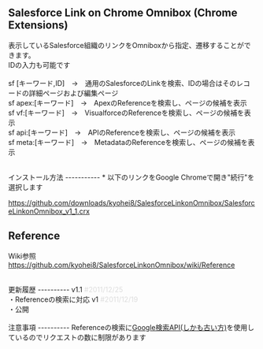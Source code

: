 ## Salesforce Link on Chrome Omnibox (Chrome Extensions) ##

表示しているSalesforce組織のリンクをOmniboxから指定、遷移することができます。<br />
IDの入力も可能です<br />
<br />
sf [キーワード,ID]　→　通用のSalesforceのLinkを検索、IDの場合はそのレコードの詳細ページおよび編集ページ<br />
sf apex:[キーワード]　→　ApexのReferenceを検索し、ページの候補を表示<br />
sf vf:[キーワード]　→　VisualforceのReferenceを検索し、ページの候補を表示<br />
sf api:[キーワード]　→　APIのReferenceを検索し、ページの候補を表示<br />
sf meta:[キーワード]　→　MetadataのReferenceを検索し、ページの候補を表示<br />

<br />
インストール方法
-----------
* 以下のリンクをGoogle Chromeで開き"続行"を選択します

https://github.com/downloads/kyohei8/SalesforceLinkonOmnibox/SalesforceLinkonOmnibox_v1_1.crx

Reference
-----------
Wiki参照
https://github.com/kyohei8/SalesforceLinkonOmnibox/wiki/Reference

<br />
更新履歴
----------
v1.1 <span style="color:#DDD"> #2011/12/25</span><br />
・Referenceの検索に対応
v1 <span style="color:#DDD"> #2011/12/19</span><br />
・公開<br />


<br />
注意事項
----------
Referenceの検索に<a href="http://code.google.com/intl/ja/apis/websearch/docs/" target="_blank">Google検索API(しかも古い方)</a>を使用しているのでリクエストの数に制限があります <br/>
